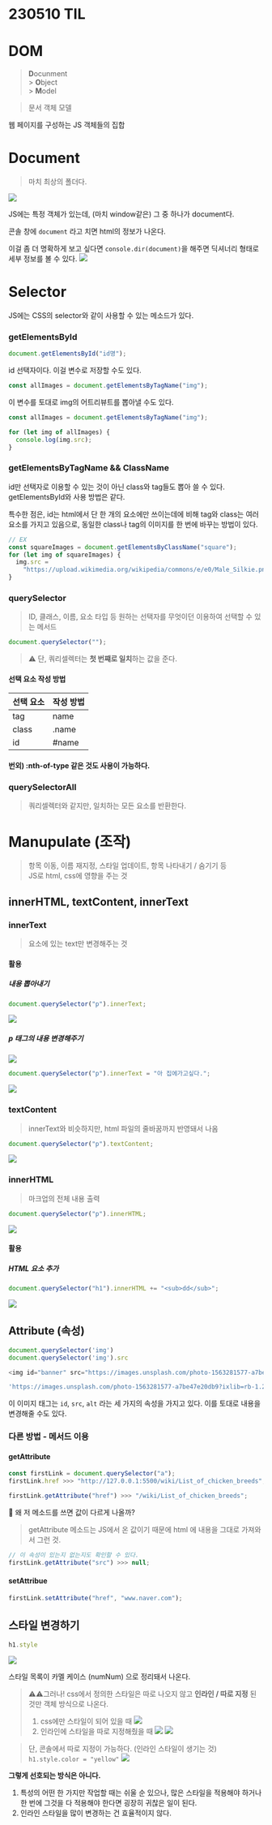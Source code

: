 # 230510 TIL

# DOM

> **D**ocunment <br> > **O**bject <br> > **M**odel <br>

> 문서 객체 모델

웹 페이지를 구성하는 JS 객체들의 집합

# Document

> 마치 최상의 폴더다.

![](images/2023-05-10-16-18-23.png)

JS에는 특정 객체가 있는데, (마치 window같은) 그 중 하나가 document다.

콘솔 창에 `document` 라고 치면 html의 정보가 나온다.

이걸 좀 더 명확하게 보고 싶다면 `console.dir(document)`을 해주면 딕셔너리 형태로 세부 정보를 볼 수 있다.
![](images/2023-05-10-16-14-57.png)

# Selector

JS에는 CSS의 selector와 같이 사용할 수 있는 메소드가 있다.

### getElementsById

```js
document.getElementsById("id명");
```

id 선택자이다. 이걸 변수로 저장할 수도 있다.

```js
const allImages = document.getElementsByTagName("img");
```

이 변수를 토대로 img의 어트리뷰트를 뽑아낼 수도 있다.

```js
const allImages = document.getElementsByTagName("img");

for (let img of allImages) {
  console.log(img.src);
}
```

### getElementsByTagName && ClassName

id만 선택자로 이용할 수 있는 것이 아닌 class와 tag들도 뽑아 쓸 수 있다. <br> getElementsById와 사용 방법은 같다.
<br>

특수한 점은, id는 html에서 단 한 개의 요소에만 쓰이는데에 비해 tag와 class는 여러 요소를 가지고 있음으로, 동일한 class나 tag의 이미지를 한 번에 바꾸는 방법이 있다.

```js
// EX
const squareImages = document.getElementsByClassName("square");
for (let img of squareImages) {
  img.src =
    "https://upload.wikimedia.org/wikipedia/commons/e/e0/Male_Silkie.png";
}
```

### querySelector

> ID, 클래스, 이름, 요소 타입 등 원하는 선택자를 무엇이던 이용하여 선택할 수 있는 메서드

```js
document.querySelector("");
```

> ⚠️ 단, 쿼리셀렉터는 **첫 번쨰로 일치**하는 값을 준다.

#### 선택 요소 작성 방법

| 선택 요소 | 작성 방법 |
| --------- | --------- |
| tag       | name      |
| class     | .name     |
| id        | #name     |

#### 번외) :nth-of-type 같은 것도 사용이 가능하다.

### querySelectorAll

> 쿼리셀렉터와 같지만, 일치하는 모든 요소를 반환한다.

# Manupulate (조작)

> 항목 이동, 이름 재지정, 스타일 업데이트, 항목 나타내기 / 숨기기 등
> <br> JS로 html, css에 영향을 주는 것

## innerHTML, textContent, innerText

### innerText

> 요소에 있는 text만 변경해주는 것

#### 활용

##### 내용 뽑아내기

```js
document.querySelector("p").innerText;
```

![](images/2023-05-11-13-14-46.png)

##### p 태그의 내용 변경해주기

![](images/2023-05-11-13-10-55.png)

```js
document.querySelector("p").innerText = "아 집에가고싶다.";
```

![](images/2023-05-11-13-12-53.png)

### textContent

> innerText와 비슷하지만, html 파일의 줄바꿈까지 반영돼서 나옴

```js
document.querySelector("p").textContent;
```

![](images/2023-05-11-13-15-10.png)

### innerHTML

> 마크업의 전체 내용 출력

```js
document.querySelector("p").innerHTML;
```

![](images/2023-05-11-13-18-33.png)

#### 활용

##### HTML 요소 추가

```js
document.querySelector("h1").innerHTML += "<sub>dd</sub>";
```

![](images/2023-05-11-13-20-50.png)

## Attribute (속성)

```js
document.querySelector('img')
document.querySelector('img').src

<img id=​"banner" src=​"https:​/​/​images.unsplash.com/​photo-1563281577-a7be47e20db9?ixlib=rb-1.2.1&ixid=eyJhcHBfaWQiOjEyMDd9&auto=format&fit=crop&w=2550&q=80" alt>

'https://images.unsplash.com/photo-1563281577-a7be47e20db9?ixlib=rb-1.2.1&ixid=eyJhcHBfaWQiOjEyMDd9&auto=format&fit=crop&w=2550&q=80'
```

이 이미지 태그는 `id`, `src`, `alt` 라는 세 가지의 속성을 가지고 있다. 이를 토대로 내용을 변경해줄 수도 있다.

### 다른 방법 - 메서드 이용

#### getAttribute

```js
const firstLink = document.querySelector("a");
firstLink.href >>> "http://127.0.0.1:5500/wiki/List_of_chicken_breeds";
```

```js
firstLink.getAttribute("href") >>> "/wiki/List_of_chicken_breeds";
```

🤨 왜 저 메소드를 쓰면 값이 다르게 나올까?

> getAttribute 메소드는 JS에서 온 값이기 때문에 html 에 내용을 그대로 가져와서 그런 것.

```js
// 이 속성이 있는지 없는지도 확인할 수 있다.
firstLink.getAttribute("src") >>> null;
```

#### setAttribue

```js
firstLink.setAttribute("href", "www.naver.com");
```
## 스타일 변경하기
```js
h1.style
```
![](images/2023-05-11-13-45-52.png)

스타일 목록이 카멜 케이스 (numNum) 으로 정리돼서 나온다. 
> ⚠️⚠️그러나! css에서 정의한 스타일은 따로 나오지 않고 **인라인 / 따로 지정** 된 것만 객체 방식으로 나온다.
> 1. css에만 스타일이 되어 있을 때
> ![](images/2023-05-11-13-49-53.png)
> 2. 인라인에 스타일을 따로 지정해줬을 때
> ![](images/2023-05-11-13-48-59.png) ![](images/2023-05-11-13-49-17.png)

> 단, 콘솔에서 따로 지정이 가능하다.
> (인라인 스타일이 생기는 것)<br>
> `h1.style.color = "yellow"`
> ![](images/2023-05-11-13-51-42.png)

**그렇게 선호되는 방식은 아니다.**
1. 특성의 어떤 한 가지만 작업할 때는 쉬울 순 있으나, 많은 스타일을 적용해야 하거나 한 번에 그것을 다 적용해야 한다면 굉장히 귀찮은 일이 된다.
2. 인라인 스타일을 많이 변경하는 건 효율적이지 않다.
```js

```

```js

```

```js

```

